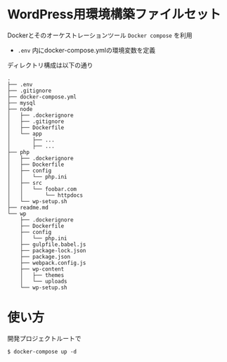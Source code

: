 # WordPress用環境構築ファイルセット
Dockerとそのオーケストレーションツール `Docker compose` を利用

- `.env` 内にdocker-compose.ymlの環境変数を定義

ディレクトリ構成は以下の通り

~~~
.
├── .env
├── .gitignore
├── docker-compose.yml
├── mysql
├── node
│   ├── .dockerignore
│   ├── .gitignore
│   ├── Dockerfile
│   └── app
│       ├── ...
│       ├── ...
├── php
│   ├── .dockerignore
│   ├── Dockerfile
│   ├── config
│   │   └── php.ini
│   ├── src
│   │   └── foobar.com
│   │       └── httpdocs
│   └── wp-setup.sh
├── readme.md
└── wp
    ├── .dockerignore
    ├── Dockerfile
    ├── config
    │   └── php.ini
    ├── gulpfile.babel.js
    ├── package-lock.json
    ├── package.json
    ├── webpack.config.js
    ├── wp-content
    │   ├── themes
    │   └── uploads
    └── wp-setup.sh
~~~

# 使い方
開発プロジェクトルートで

```
$ docker-compose up -d
```

